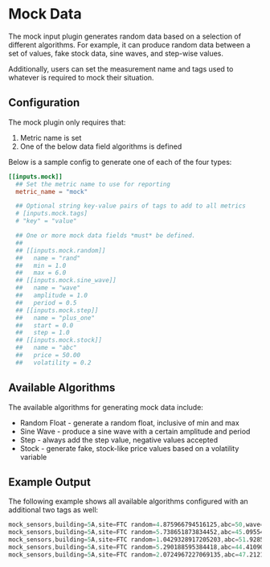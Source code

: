 # Mock Data

The mock input plugin generates random data based on a selection of different
algorithms. For example, it can produce random data between a set of values,
fake stock data, sine waves, and step-wise values.

Additionally, users can set the measurement name and tags used to whatever is
required to mock their situation.

## Configuration

The mock plugin only requires that:

1) Metric name is set
2) One of the below data field algorithms is defined

Below is a sample config to generate one of each of the four types:

```toml
[[inputs.mock]]
  ## Set the metric name to use for reporting
  metric_name = "mock"

  ## Optional string key-value pairs of tags to add to all metrics
  # [inputs.mock.tags]
  # "key" = "value"

  ## One or more mock data fields *must* be defined.
  ##
  ## [[inputs.mock.random]]
  ##   name = "rand"
  ##   min = 1.0
  ##   max = 6.0
  ## [[inputs.mock.sine_wave]]
  ##   name = "wave"
  ##   amplitude = 1.0
  ##   period = 0.5
  ## [[inputs.mock.step]]
  ##   name = "plus_one"
  ##   start = 0.0
  ##   step = 1.0
  ## [[inputs.mock.stock]]
  ##   name = "abc"
  ##   price = 50.00
  ##   volatility = 0.2
```

## Available Algorithms

The available algorithms for generating mock data include:

* Random Float - generate a random float, inclusive of min and max
* Sine Wave - produce a sine wave with a certain amplitude and period
* Step - always add the step value, negative values accepted
* Stock - generate fake, stock-like price values based on a volatility variable

## Example Output

The following example shows all available algorithms configured with an
additional two tags as well:

```s
mock_sensors,building=5A,site=FTC random=4.875966794516125,abc=50,wave=0,plus_one=0 1632170840000000000
mock_sensors,building=5A,site=FTC random=5.738651873834452,abc=45.095549448434774,wave=5.877852522924732,plus_one=1 1632170850000000000
mock_sensors,building=5A,site=FTC random=1.0429328917205203,abc=51.928560083072924,wave=9.510565162951535,plus_one=2 1632170860000000000
mock_sensors,building=5A,site=FTC random=5.290188595384418,abc=44.41090520217027,wave=9.510565162951536,plus_one=3 1632170870000000000
mock_sensors,building=5A,site=FTC random=2.0724967227069135,abc=47.212167806890314,wave=5.877852522924733,plus_one=4 1632170880000000000
```
